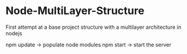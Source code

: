 # Node-MultiLayer-Structure
First attempt at a base project structure with a multilayer architecture in nodejs

npm update -> populate node modules
npm start -> start the server

